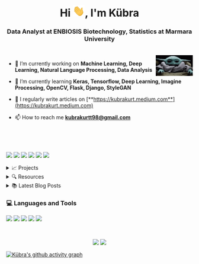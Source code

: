 <h1 align="center"> Hi <img width="32" src="https://raw.githubusercontent.com/fatiiates/fatiiates/main/wave.gif"/>, I'm Kübra 
<h3 align="center"> Data Analyst at ENBIOSIS Biotechnology, Statistics at Marmara University </h3>

<br />
 
<img align="right" src="https://github.com/hargun79/hargun79/blob/master/Assets/hi.gif" style="width: 100px;">
  
- 🔭 I’m currently working on **Machine Learning, Deep Learning, Natural Language Processing, Data Analysis**

- 🌱 I’m currently learning **Keras, Tensorflow, Deep Learning, Imagine Processing, OpenCV, Flask, Django, StyleGAN**

- 📝 I regularly write articles on [**https://kubrakurt.medium.com**](https://kubrakurt.medium.com)

- 📫 How to reach me **kubrakurtt98@gmail.com**

 <br />
  <br />
   <br />
     
[![](https://img.shields.io/badge/medium-%2312100E.svg?&style=for-the-badge&logo=medium&logoColor=white)](https://kubrakurt.medium.com)
[![](https://img.shields.io/badge/Kaggle-%2312100E.svg?&style=for-the-badge&logo=kaggle&logoColor=white)](https://www.kaggle.com/kubrakurt)
[![](https://img.shields.io/badge/linkedin-%230077B5.svg?&style=for-the-badge&logo=linkedin&logoColor=white)](https://www.linkedin.com/in/kubrakurtk/)
[![](https://img.shields.io/badge/twitter-%231DA1F2.svg?&style=for-the-badge&logo=twitter&logoColor=white)](https://twitter.com/kubrakurtk)
[![](https://img.shields.io/badge/instagram-%23E4405F.svg?&style=for-the-badge&logo=instagram&logoColor=white)](https://www.instagram.com/kubrakurtk/) 
[![](https://img.shields.io/badge/Spotify-1ED760?&style=for-the-badge&logo=spotify&logoColor=white)](https://open.spotify.com/user/kubrakurtk?si=N7svsad2RRO2PEHvjkT8bw)

<details><summary>📈 Projects</summary> 

* [1. Cosine Similarity Algorithm and Book Suggestion Application](https://github.com/kubrakurt/cosine_similarity)
* [2. IRIS Visualization and Classification](https://github.com/kubrakurt/iris_visualization_and_classification)
* [3. LightGBM Model](https://github.com/kubrakurt/lightgbm_model)
* [4. Movie Comments Sentiment Analysis with Python](https://github.com/kubrakurt/turkish_movie_sentiment_analysis)
* [5. Recommendation System](https://github.com/kubrakurt/recommendation_systems)
* [6. Scraping Text from Wikipedia and News Websites with Python](https://github.com/kubrakurt/python_text_scraping)
* [7. Text Preprocessing, WordCloud & Word2Vec Model with Python](https://github.com/kubrakurt/word2vec_model)

</details>

<details><summary>🔍 Resources</summary>

* [1. Data Analysis](https://github.com/kubrakurt/data_analysis_resource)
* [2. Data Visualization](https://github.com/kubrakurt/data_visualization_resource)
* [3. Machine Learning](https://github.com/kubrakurt/machine_learning_resource)
* [4. Natural Language Processing](https://github.com/kubrakurt/natural_language_processing_resource)

</details>

<details><summary>📚 Latest Blog Posts</summary>

* [1. Python ile Film Yorumlarının Duygu Analizi](https://medium.com/deeplab-tech/python-ile-film-yorumlarının-duygu-analizi-250870ee175c)
* [2. Python ile Metin Ön İşleme, WordCloud & Word2Vec Model](https://medium.com/deeplab-tech/python-ile-metin-ön-i̇şleme-wordcloud-word2vec-model-87b3e84abdfd)
* [3. Python ile Vikipedi & Haber Sitelerinden Metin Kazıma](https://medium.com/deeplab-tech/python-ile-vikipedi-haber-sitelerinden-metin-kazıma-7a64f2e0e3a2)
* [4. Python ile Öneri Sistemleri](https://medium.com/kaveai/öneri-sistemleri-recommendation-systems-9c4d981d1750)
* [5. Matematiği ve Python Uygulamasıyla LightGBM](https://medium.com/kaveai/matematiği-ve-python-uygulamasıyla-lightgbm-hafif-gradyan-artırma-makinesi-18d2f12e7870)

</details>

<div>
  <h3> 💻 Languages and Tools </h3>
  <p>
   <img src="https://i.giphy.com/media/LMt9638dO8dftAjtco/200.webp"   width="50">
   <img src="https://i.giphy.com/media/IdyAQJVN2kVPNUrojM/200.webp" width="50">
   <img src="https://media.giphy.com/media/SU2ic3wTfuC6JhD1lA/giphy.gif" width="50">
   <img src="https://media.giphy.com/media/kH1DBkPNyZPOk0BxrM/giphy.gif" width="100">
    <img src="https://media.giphy.com/media/SsCYf6DRFJrOpP0IoM/giphy.gif" width="70">
  <p>
</div> 

<br/>
<p align="center">
  <img width="48%" src="https://github-readme-stats.vercel.app/api?username=kubrakurt&show_icons=true&theme=tokyonight" />
  <img width="48%" src="https://github-readme-streak-stats.herokuapp.com/?user=kubrakurt&theme=tokyonight" />
  
 [![Kübra's github activity graph](https://activity-graph.herokuapp.com/graph?username=kubrakurt&theme=react-dark)](https://git.io/kubrakurt)
</p>
